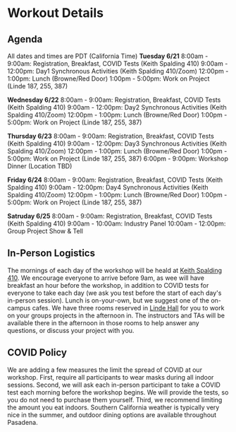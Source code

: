 # Workout Details

## Agenda

All dates and times are PDT (California Time)
**Tuesday 6/21**
8:00am - 9:00am: Registration, Breakfast, COVID Tests (Keith Spalding 410)
9:00am - 12:00pm: Day1 Synchronous Activities (Keith Spalding 410/Zoom)
12:00pm - 1:00pm: Lunch (Browne/Red Door)
1:00pm - 5:00pm: Work on Project (Linde 187, 255, 387)

**Wednesday 6/22**
8:00am - 9:00am: Registration, Breakfast, COVID Tests (Keith Spalding 410)
9:00am - 12:00pm: Day2 Synchronous Activities (Keith Spalding 410/Zoom)
12:00pm - 1:00pm: Lunch (Browne/Red Door)
1:00pm - 5:00pm: Work on Project (Linde 187, 255, 387)

**Thursday 6/23**
8:00am - 9:00am: Registration, Breakfast, COVID Tests (Keith Spalding 410)
9:00am - 12:00pm: Day3 Synchronous Activities (Keith Spalding 410/Zoom)
12:00pm - 1:00pm: Lunch (Browne/Red Door)
1:00pm - 5:00pm: Work on Project (Linde 187, 255, 387)
6:00pm - 9:00pm: Workshop Dinner (Location TBD)

**Friday 6/24**
8:00am - 9:00am: Registration, Breakfast, COVID Tests (Keith Spalding 410)
9:00am - 12:00pm: Day4 Synchronous Activities (Keith Spalding 410/Zoom)
12:00pm - 1:00pm: Lunch (Browne/Red Door)
1:00pm - 5:00pm: Work on Project (Linde 187, 255, 387)

**Satruday 6/25**
8:00am - 9:00am: Registration, Breakfast, COVID Tests (Keith Spalding 410)
9:00am - 10:00am: Industry Panel
10:00am - 12:00pm: Group Project Show & Tell

## In-Person Logistics

The mornings of each day of the workshop will be heald at [Keith Spalding 410](https://www.caltech.edu/map/campus/keith-spalding-building-of-business-services). We encourage everyone to arrive before 9am, as wee will have breakfast 
an hour before the workshop, in addition to COVID tests for everyone to take each day (we ask you test before the start of each
day's in-person session).
Lunch is on-your-own, but we suggest one of the on-campus cafes. We have three rooms reserved
in [Linde Hall](https://www.caltech.edu/map/campus/ronald-and-maxine-linde-hall-of-mathematics-and-physics) for you to work on your 
groups projects in the afternoon in. The instructors and TAs will be available there in the afternoon in those rooms to help answer any
questions, or discuss your project with you.

## COVID Policy
We are adding a few measures the limit the spread of COVID at our workshop. First, require all participants to wear masks during all indoor 
sessions. Second, we will ask each in-person participant to take a COVID test each morning before the workshop begins. We will provide the
tests, so you do not need to purchase them yourself. 
Third, we recommend limiting the amount you eat indoors. Southern California weather is typically very nice in the summer, 
and outdoor dining options are available throughout Pasadena. 

